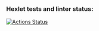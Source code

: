 ### Hexlet tests and linter status:
[![Actions Status](https://github.com/Eredar212/java-project-72/actions/workflows/hexlet-check.yml/badge.svg)](https://github.com/Eredar212/java-project-72/actions)